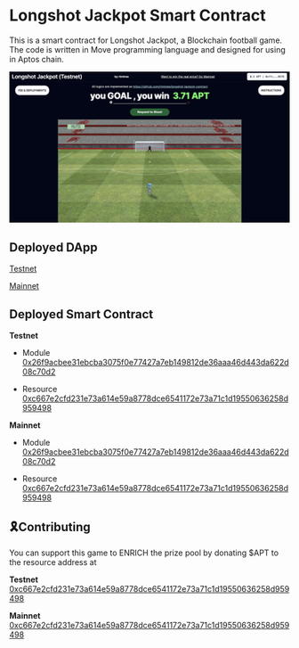 # Longshot Jackpot Smart Contract
This is a smart contract for Longshot Jackpot, a Blockchain football game. The code is written in Move programming language and designed for using in Aptos chain.

![Javatpoint](preview_image.png)  

## Deployed DApp

[Testnet](https://longshot-jackpot.vercel.app/?network=testnet)

[Mainnet](https://longshot-jackpot.vercel.app/)

## Deployed Smart Contract

**Testnet**

- Module
[0x26f9acbee31ebcba3075f0e77427a7eb149812de36aaa46d443da622d08c70d2](https://explorer.aptoslabs.com/account/0x26f9acbee31ebcba3075f0e77427a7eb149812de36aaa46d443da622d08c70d2/modules/code/longshot_jackpot?network=testnet)

- Resource
[0xc667e2cfd231e73a614e59a8778dce6541172e73a71c1d19550636258d959498](https://explorer.aptoslabs.com/account/0xc667e2cfd231e73a614e59a8778dce6541172e73a71c1d19550636258d959498?network=testnet)

**Mainnet**

- Module
[0x26f9acbee31ebcba3075f0e77427a7eb149812de36aaa46d443da622d08c70d2](https://explorer.aptoslabs.com/account/0x26f9acbee31ebcba3075f0e77427a7eb149812de36aaa46d443da622d08c70d2/modules/code/longshot_jackpot?network=mainnet)

- Resource
[0xc667e2cfd231e73a614e59a8778dce6541172e73a71c1d19550636258d959498](https://explorer.aptoslabs.com/account/0xc667e2cfd231e73a614e59a8778dce6541172e73a71c1d19550636258d959498?network=mainnet)

## 🎗Contributing
You can support this game to ENRICH the prize pool by donating $APT to the resource address at 

**Testnet**
[0xc667e2cfd231e73a614e59a8778dce6541172e73a71c1d19550636258d959498](https://explorer.aptoslabs.com/account/0xc667e2cfd231e73a614e59a8778dce6541172e73a71c1d19550636258d959498?network=testnet)

**Mainnet**
[0xc667e2cfd231e73a614e59a8778dce6541172e73a71c1d19550636258d959498](https://explorer.aptoslabs.com/account/0xc667e2cfd231e73a614e59a8778dce6541172e73a71c1d19550636258d959498?network=mainnet)